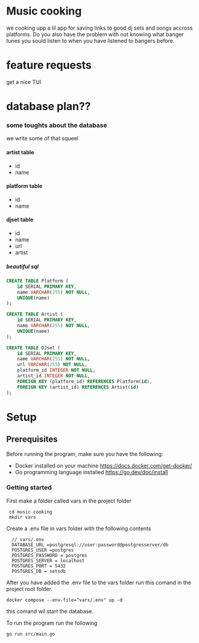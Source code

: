 # Music cooking 


we cooking upp a lil app for saving links to good dj sets and songs accross platforms.
Do you also have the problem with not knowing what banger tunes you sould listen to when you have listened to bangers before.


# feature requests
get a nice TUI




# database plan??

### some toughts about the database
 we write some of that squeel 

#### artist table
  - id 
  - name

#### platform table 
   - id
   - name


#### djset table
  - id 
  - name
  - url
  - artist

##### beautiful sql

```sql
CREATE TABLE Platform (
    id SERIAL PRIMARY KEY,
    name VARCHAR(255) NOT NULL,
    UNIQUE(name)
);

CREATE TABLE Artist (
    id SERIAL PRIMARY KEY,
    name VARCHAR(255) NOT NULL,
    UNIQUE(name)
);

CREATE TABLE DJset (
    id SERIAL PRIMARY KEY,
    name VARCHAR(255) NOT NULL,
    url VARCHAR(255) NOT NULL,
    platform_id INTEGER NOT NULL,
    artist_id INTEGER NOT NULL,
    FOREIGN KEY (platform_id) REFERENCES Platform(id),
    FOREIGN KEY (artist_id) REFERENCES Artist(id)
);
```


# Setup

## Prerequisites

Before running the program, make sure you have the following:

- Docker installed on your machine https://docs.docker.com/get-docker/
- Go programming language installed https://go.dev/doc/install



### Getting started

First make a folder called vars in the project folder
```shell
 cd music-cooking
 mkdir vars
```

Create a .env file in vars folder with the following contents

```
  // vars/.env
  DATABASE_URL =postgresql://user:password@postgresserver/db
  POSTGRES_USER =postgres
  POSTGRES_PASSWORD = postgres
  POSTGRES_SERVER = localhost
  POSTGRES_PORT = 5432
  POSTGRES_DB = setsdb
```
After you have added the .env file to the vars folder run this comand in the project root folder.

```shell
docker compose --env-file="vars/.env" up -d
```
this comand wil start the database.


To run the program run the following 
```shell
go run src/main.go
``` 




